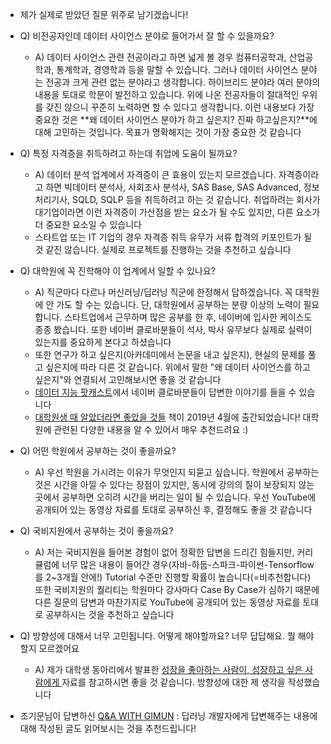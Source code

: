 - 제가 실제로 받았던 질문 위주로 남기겠습니다!
- Q) 비전공자인데 데이터 사이언스 분야로 들어가서 잘 할 수 있을까요?
	- A) 데이터 사이언스 관련 전공이라고 하면 넓게 볼 경우 컴퓨터공학과, 산업공학과, 통계학과, 경영학과 등을 말할 수 있습니다. 그러나 데이터 사이언스 분야는 전공과 크게 관련 없는 분야라고 생각합니다. 하이브리드 분야라 여러 분야의 내용을 토대로 학문이 발전하고 있습니다. 위에 나온 전공자들이 절대적인 우위를 갖진 않으니 꾸준히 노력하면 할 수 있다고 생각합니다. 이런 내용보다 가장 중요한 것은 **왜 데이터 사이언스 분야가 하고 싶은지? 진짜 하고싶은지?**에 대해 고민하는 것입니다. 목표가 명확해지는 것이 가장 중요한 것 같습니다

- Q) 특정 자격증을 취득하려고 하는데 취업에 도움이 될까요?
	- A) 데이터 분석 업계에서 자격증이 큰 효용이 있는지 모르겠습니다. 자격증이라고 하면 빅데이터 분석사, 사회조사 분석사, SAS Base, SAS Advanced, 정보처리기사, SQLD, SQLP 등을 취득하려고 하는 것 같습니다. 취업하려는 회사가 대기업이라면 이런 자격증이 가산점을 받는 요소가 될 수도 있지만, 다른 요소가 더 중요한 요소일 수 있습니다
	- 스타트업 또는 IT 기업의 경우 자격증 취득 유무가 서류 합격의 키포인트가 될 것 같진 않습니다. 실제로 프로젝트를 진행하는 것을 추천하고 싶습니다

- Q) 대학원에 꼭 진학해야 이 업계에서 일할 수 있나요?
	- A) 직군마다 다르나 머신러닝/딥러닝 직군에 한정해서 답하겠습니다. 꼭 대학원에 안 가도 할 수는 있습니다. 단, 대학원에서 공부하는 분량 이상의 노력이 필요합니다. 스타트업에서 근무하며 많은 공부를 한 후, 네이버에 입사한 케이스도 종종 봤습니다. 또한 네이버 클로바분들이 석사, 박사 유무보다 실제로 실력이 있는지를 중요하게 본다고 하셨습니다
	- 또한 연구가 하고 싶은지(아카데미에서 논문을 내고 싶은지), 현실의 문제를 풀고 싶은지에 따라 다른 것 같습니다. 위에서 말한 "왜 데이터 사이언스를 하고 싶은지"와 연결되서 고민해보시면 좋을 것 같습니다
	- [데이터 지능 팟캐스트](https://www.youtube.com/watch?v=Vm0gQ2eUtBs)에서 네이버 클로바분들이 답변한 이야기를 들을 수 있습니다
	- [대학원생 때 알았더라면 좋았을 것들](http://www.yes24.com/Product/Goods/72231788?Acode=101) 책이 2019년 4월에 출간되었습니다! 대학원에 관련된 다양한 내용을 알 수 있어서 매우 추천드려요 :) 

- Q) 어떤 학원에서 공부하는 것이 좋을까요? 
	- A) 우선 학원을 가시려는 이유가 무엇인지 되묻고 싶습니다. 학원에서 공부하는 것은 시간을 아낄 수 있다는 장점이 있지만, 동시에 강의의 질이 보장되지 않는 곳에서 공부하면 오히려 시간을 버리는 일이 될 수 있습니다. 우선 YouTube에 공개되어 있는 동영상 자료를 토대로 공부하신 후, 결정해도 좋을 것 같습니다

- Q) 국비지원에서 공부하는 것이 좋을까요?
	- A) 저는 국비지원을 들어본 경험이 없어 정확한 답변을 드리긴 힘들지만, 커리큘럼에 너무 많은 내용이 들어간 경우(자바-하둡-스파크-파이썬-Tensorflow를 2~3개월 안에!) Tutorial 수준만 진행할 확률이 높습니다(=비추천합니다) 또한 국비지원의 퀄리티는 학원마다 강사마다 Case By Case가 심하기 때문에 다른 질문의 답변과 마찬가지로 YouTube에 공개되어 있는 동영상 자료를 토대로 공부하시는 것을 추천하고 싶습니다

- Q) 방향성에 대해서 너무 고민됩니다. 어떻게 해야할까요? 너무 답답해요. 뭘 해야할지 모르겠어요
	- A) 제가 대학생 동아리에서 발표한 [성장을 좋아하는 사람이, 성장하고 싶은 사람에게
](https://www.slideshare.net/zzsza/ss-173453051) 자료를 참고하시면 좋을 것 같습니다. 방향성에 대한 제 생각을 작성했습니다

- 조기문님이 답변하신 [Q&A WITH GIMUN](https://www.notion.so/Q-A-WITH-GIMUN-015c0873144045a0a82a65b9fee967cc) : 딥러닝 개발자에게 답변해주는 내용에 대해 작성된 글도 읽어보시는 것을 추천드립니다!
